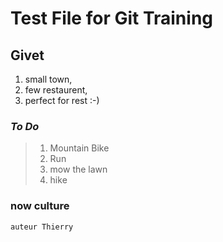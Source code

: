 

# Test File for Git Training
## Givet
1. small town, 
2. few restaurent, 
3. perfect for rest :-) 

### *To Do*
> 1. Mountain Bike
> 1. Run
> 1. mow the lawn
> 1. hike


### now culture

`auteur Thierry`
